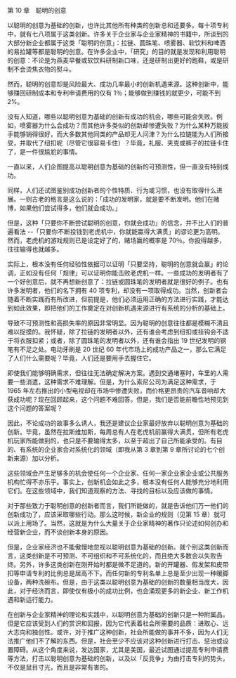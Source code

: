 第 10 章　聪明的创意

以聪明的创意为基础的创新，也许比其他所有种类的创新总和还要多。每十项专利中，就有七八项属于这类创新。许多关于企业家与企业家精神的书籍中，所谈到的大部分新企业都属于这类「聪明的创意」：拉链、圆珠笔、喷雾器、软饮料和啤酒的易拉罐等都是聪明的创意。在许多企业中，「研究」的目的就是发现和利用聪明的创意：不论是为燕麦早餐或软饮料研制新口味，还是研制出更好的跑鞋，或是研制不会烫焦衣物的熨斗。

然而，聪明的创意却是风险最大、成功几率最小的创新机遇来源。这种创新中，能够赚回研制成本和专利申请费用的仅有 1％；能够做到赚钱的就更少，可能不到 2%。

没有人知道，哪些以聪明创意为基础的创新有成功的机会，哪些可能会失败。例如，喷雾器为什么会成功？而其他许多类似的创新却惨遭失败？为什么某种万能扳手能够销得很好，而大多数其他同类的产品却无人问津？为什么拉链能为人们所接受，并取代了纽扣呢（尽管它很容易卡住）？毕竟，礼服、夹克或裤子的拉链卡住了，是一件很尴尬的事情。

一直以来，人们企图提高以聪明创意为基础的创新的可预测性，但一直没有特别成功。

同样，人们还试图鉴别成功创新者的个性特质、行为或习惯，也没有取得什么进展。一则古老的格言是这么说的：「成功的发明家，就是要不断发明。他们在赌博，如果他们尝试得多，他们就会成功。」

但是，这种「只要你不断尝试聪明的创意，你就会成功」的信念，并不比人们的普遍看法 --「只要你不断投钱到老虎机中，你就能赢得大满贯」的谬论更为高明。然而，老虎机的游戏规则已是设定好了的，赌场赢的概率是 70％。你投得越多，往往输得也就越多。

实际上，根本没有任何经验性依据可以证明「只要坚持，聪明的创意就会赢」的论调，正如没有任何「规律」可以证明你能击败老虎机一样。一些成功的发明者有了一个好创意后，就不再想新创意了：拉链或圆珠笔的发明者就是很好的例子。也有许多发明者，他们的名下拥有 40 项专利，却没有一项取得成功。当然，创新者会随着不断实践而有所改进，但前提是，他们必须运用正确的方法进行实践，才能达到如此效果，即把他们的工作奠定在对创新机遇来源进行有系统的分析的基础上。

导致不可预测性和高损失率的原因非常明显。因为聪明的创意往往都是模糊不清且难以捉摸的。我怀疑，除了拉链的发明者以外，还有谁会考虑到纽扣或挂钩会不适于将衣服扣紧；或者，除了圆珠笔的发明者以外，还有谁会指出 19 世纪发明的钢笔有不足之处。电动牙刷是 20 世纪 60 年代市场上的成功产品之一，那么它满足了人们什么需要呢？毕竟，人们还是要用手去握住它。

即使我们能够明确需求，但往往无法确定解决方案。遇到交通堵塞时，车里的人需要一些消遣，这种需求不难理解。但是，为什么索尼公司为满足这种需求，于 1965 年左右推出的小型电视却在市场中惨遭失败，而价格更昂贵的汽车音响却大获成功呢？现在回顾起来，这个问题不难回答。但是，我们是否能前瞻性地预见到这个问题的答案呢？

因此，不论成功的故事多么诱人，我还是建议企业家最好放弃以聪明创意为基础的创新。毕竟，虽然在拉斯维加斯，每周总有人在老虎机前赢得大满贯，但所有老虎机玩家所能做到的，也只是不要输得太多，以至于超出了自己所能承受的。有目的、有系统的企业家会对系统化的领域（即我从第 3 章到第 9 章所讨论的七个创新来源）加以分析。

这些领域会产生足够多的机会使任何一个企业家、任何一家企业家企业或公共服务机构忙得不亦乐乎。事实上，创新机会如此之多，根本没有任何人能够充分地利用它们。在这些领域中，我们知道观察的方法、寻找的目标以及应该做的事情。

对于那些致力于聪明创意的创新者而言，我们所能做的，就是告诉他们万一他们的创新成功了，应该采取哪些行动。那么这时候，新企业的规则（见第 15 章）就可以派上用场了。当然，这就是为什么大量关于企业家精神的著作只论述如何创办和经营新企业，而不谈创新本身的原因。

但是，企业家经济也不能傲慢地忽视以聪明创意为基础的创新。就个别这类创新而言，这类创新是不可预测、不可组织和不可系统化的，而且绝大多数会以失败告终。另外，许多这类创新在刚开始时都是微不足道的。新的开罐器、假发架和皮带扣等申请专利的比例总是居高不下。而任何新的专利名单上总是至少出现一种暖脚设备，两种洗碗布。但是，由于这类以聪明创意为基础的创新的数量相当庞大，因此，对于经济而言，即使仅有极小的成功比例，也会涌现更多的新企业、新工作机遇和新运行能力。

在创新与企业家精神的理论和实践中，以聪明创意为基础的创新只是一种附属品，但是它应该受到人们的赏识和回报，因为它代表着社会所需要的品质：进取心、远大志向和独创性。或许，对于推广这种创新，社会所能做的事并不多，因为人们无法推广他们不了解的东西。但是，社会至少不应该对这种创新进行打击、惩治或设置障碍。从这个角度来说，发达国家，尤其是美国，最近试图通过提高专利申请费等方法，打击以聪明创意为基础的创新，以及以「反竞争」为由打击专利的势头，不仅是鼠目寸光，而且是非常有害的。